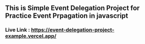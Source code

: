 ## This is Simple Event Delegation Project for Practice Event Prpagation in javascript

### Live Link : https://event-delegation-project-example.vercel.app/
